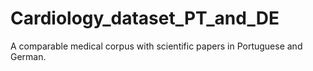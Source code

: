 # Cardiology_dataset_PT_and_DE
 A comparable medical corpus with scientific papers in Portuguese and German.
